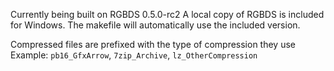 
Currently being built on RGBDS 0.5.0-rc2
A local copy of RGBDS is included for Windows.
The makefile will automatically use the included version.

Compressed files are prefixed with the type of compression they use 
Example: `pb16_GfxArrow`, `7zip_Archive`, `lz_OtherCompression`